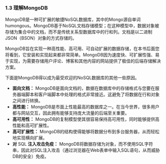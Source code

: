 ### 1.3 理解MongoDB

MongoDB是一种可扩展的敏捷NoSQL数据库，其中的Mongo源自单词humongous。MongoDB基于NoSQL文档存储模型；在这种模型中，数据对象被存储为集合中的文档，而不是传统关系型数据库中的行和列。文档是以二进制JSON（BSON）对象的方式存储的。

MongoDB旨在实现一种高性能、高可用、可自动扩展的数据存储，在本书后面您将看到，它安装和实现起来都非常简单。MongoDB因为速度快、可扩展性强、易于实现，为需要存储用户评论、博客和其他内容的网站提供了极佳的后端存储解决方案。

下面是MongoDB得以成为最受欢迎的NoSQL数据库的其他一些原因。

+ **面向文档：** MongoDB是面向文档的，数据在数据库中的存储格式与您要在服务器端脚本和客户端脚本中处理的格式非常接近。这避免了将数据在行和对象之间进行转换。
+ **高性能：** MongoDB是市面上性能最高的数据库之一。在当今世界，很多用户都与网站交互，因此拥有能够支持庞大流量的后端至关重要。
+ **高可用性：** MongoDB的复制模型使其很容易保持高可用性，同时能够提供高性能和高可扩展性。
+ **高可扩展性：** MongoDB的结构使得能够将数据分布到多台服务器，从而轻松地实现横向扩展。
+ **对** SQL **注入攻击免疫：** MongoDB将数据存储为对象，而不使用SQL字符串，因此对SQL注入攻击（通过浏览器在Web表单中输入SQL语句，从而威胁DB的安全）免疫。

